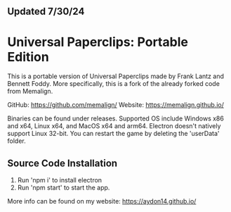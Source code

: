 ## Updated 7/30/24

# Universal Paperclips: Portable Edition

This is a portable version of Universal Paperclips made by Frank Lantz and Bennett Foddy. More specifically, this is a fork of the already forked code from Memalign. 

GitHub: https://github.com/memalign/
Website: https://memalign.github.io/

Binaries can be found under releases. Supported OS include Windows x86 and x64, Linux x64, and MacOS x64 and arm64. Electron doesn't natively support Linux 32-bit.
You can restart the game by deleting the 'userData' folder.

## Source Code Installation

1. Run 'npm i' to install electron
2. Run 'npm start' to start the app.

More info can be found on my website: https://aydon14.github.io/